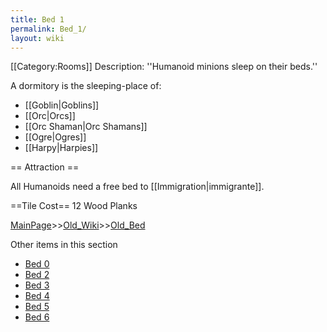 ```yaml
---
title: Bed 1
permalink: Bed_1/
layout: wiki
---
```

[[Category:Rooms]]
Description: ''Humanoid minions sleep on their beds.''

A dormitory is the sleeping-place of:
* [[Goblin|Goblins]]
* [[Orc|Orcs]]
* [[Orc Shaman|Orc Shamans]]
* [[Ogre|Ogres]]
* [[Harpy|Harpies]]

== Attraction ==

All Humanoids need a free bed to [[Immigration|immigrante]].

==Tile Cost==
12 Wood Planks

[MainPage](/keeperrl_wiki/ "wikilink")>>[Old_Wiki](/keeperrl_wiki/Old_Wiki "wikilink")>>[Old_Bed](/keeperrl_wiki/Old_Bed "wikilink")

Other items in this section
-    [Bed 0](/keeperrl_wiki/Bed_0 "wikilink")
-    [Bed 2](/keeperrl_wiki/Bed_2 "wikilink")
-    [Bed 3](/keeperrl_wiki/Bed_3 "wikilink")
-    [Bed 4](/keeperrl_wiki/Bed_4 "wikilink")
-    [Bed 5](/keeperrl_wiki/Bed_5 "wikilink")
-    [Bed 6](/keeperrl_wiki/Bed_6 "wikilink")
